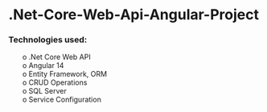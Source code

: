 # .Net-Core-Web-Api-Angular-Project

### Technologies used: <br>
&emsp;&emsp;o .Net Core Web API<br>
&emsp;&emsp;o  Angular 14<br>
&emsp;&emsp;o Entity Framework, ORM<br>
&emsp;&emsp;o CRUD Operations<br>
&emsp;&emsp;o SQL Server<br>
&emsp;&emsp;o Service Configuration<br>
